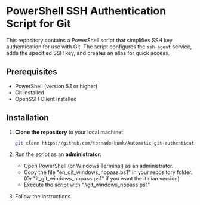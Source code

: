 # PowerShell SSH Authentication Script for Git

This repository contains a PowerShell script that simplifies SSH key authentication for use with Git. The script configures the `ssh-agent` service, adds the specified SSH key, and creates an alias for quick access.

## Prerequisites

- PowerShell (version 5.1 or higher)
- Git installed
- OpenSSH Client installed

## Installation

1. **Clone the repository** to your local machine:

   ```bash
   git clone https://github.com/tornado-bunk/Automatic-git-authenticator-for-Windows.git

2. Run the script as an **administrator**:

    - Open PowerShell (or Windows Terminal) as an administrator.
    - Copy the file "en_git_windows_nopass.ps1" in your repository folder. (Or "it_git_windows_nopass.ps1" if you want the italian version)
    - Execute the script with ".\git_windows_nopass.ps1"

3. Follow the instructions.
